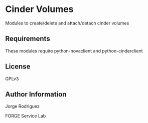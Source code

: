 Cinder Volumes
==============

Modules to create/delete and attach/detach cinder volumes

Requirements
------------

These modules require python-novaclient and python-cinderclient

License
-------

GPLv3

Author Information
------------------

Jorge Rodriguez

FORGE Service Lab
